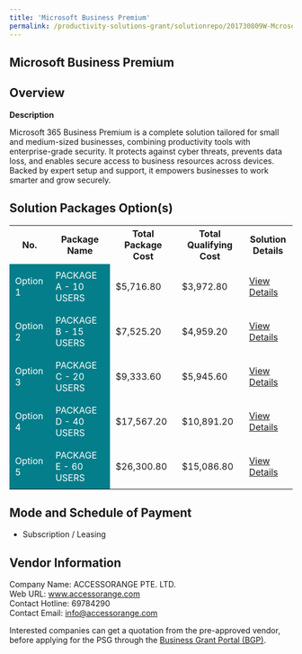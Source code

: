 ```yaml
---
title: 'Microsoft Business Premium'
permalink: /productivity-solutions-grant/solutionrepo/201730809W-Mcrosoft-Busnss-Prmum-G
---
```


## Microsoft Business Premium

## Overview

**Description**

Microsoft 365 Business Premium is a complete solution tailored for small and medium-sized businesses, combining productivity tools with enterprise-grade security. It protects against cyber threats, prevents data loss, and enables secure access to business resources across devices. Backed by expert setup and support, it empowers businesses to work smarter and grow securely.

## Solution Packages Option(s)

<table>
<tr>
<th><b>No.</b></th>
<th><b>Package Name</b></th>
<th><b>Total Package Cost</b></th>
<th><b>Total Qualifying Cost</b></th>
<th><b>Solution Details</b></th>
</tr>
<tr>
<td style='padding: 10px; background-color: #037E8A; color: #FFFFFF;'>Option 1</td>
<td style='padding: 10px; background-color: #037E8A; color: #FFFFFF;'>PACKAGE A - 10 USERS</td>
<td style='padding: 10px;'>$5,716.80</td>
<td style='padding: 10px;'>$3,972.80</td>
<td style='padding: 10px;'><a href='/psg/201730809W_20240216_30012025_Desensitised_Annex3_Part1.pdf' target='_blank'>View Details</a></td>
</tr>
<tr>
<td style='padding: 10px; background-color: #037E8A; color: #FFFFFF;'>Option 2</td>
<td style='padding: 10px; background-color: #037E8A; color: #FFFFFF;'>PACKAGE B - 15 USERS</td>
<td style='padding: 10px;'>$7,525.20</td>
<td style='padding: 10px;'>$4,959.20</td>
<td style='padding: 10px;'><a href='/psg/201730809W_20240216_30012025_Desensitised_Annex3_Part2.pdf' target='_blank'>View Details</a></td>
</tr>
<tr>
<td style='padding: 10px; background-color: #037E8A; color: #FFFFFF;'>Option 3</td>
<td style='padding: 10px; background-color: #037E8A; color: #FFFFFF;'>PACKAGE C - 20 USERS</td>
<td style='padding: 10px;'>$9,333.60</td>
<td style='padding: 10px;'>$5,945.60</td>
<td style='padding: 10px;'><a href='/psg/201730809W_20240216_30012025_Desensitised_Annex3_Part3.pdf' target='_blank'>View Details</a></td>
</tr>
<tr>
<td style='padding: 10px; background-color: #037E8A; color: #FFFFFF;'>Option 4</td>
<td style='padding: 10px; background-color: #037E8A; color: #FFFFFF;'>PACKAGE D - 40 USERS</td>
<td style='padding: 10px;'>$17,567.20</td>
<td style='padding: 10px;'>$10,891.20</td>
<td style='padding: 10px;'><a href='/psg/201730809W_20240216_30012025_Desensitised_Annex3_Part4.pdf' target='_blank'>View Details</a></td>
</tr>
<tr>
<td style='padding: 10px; background-color: #037E8A; color: #FFFFFF;'>Option 5</td>
<td style='padding: 10px; background-color: #037E8A; color: #FFFFFF;'>PACKAGE E - 60 USERS</td>
<td style='padding: 10px;'>$26,300.80</td>
<td style='padding: 10px;'>$15,086.80</td>
<td style='padding: 10px;'><a href='/psg/201730809W_20240216_30012025_Desensitised_Annex3_Part5.pdf' target='_blank'>View Details</a></td>
</tr>
</table>

## Mode and Schedule of Payment

 - Subscription / Leasing

## Vendor Information

 Company Name: ACCESSORANGE PTE. LTD.<br>Web URL: www.accessorange.com <br>Contact Hotline: 69784290 <br>Contact Email: info@accessorange.com <br>

Interested companies can get a quotation from the pre-approved vendor, before applying for the PSG through the <a href='https://www.businessgrants.gov.sg/' target='_blank' rel='noopener'>Business Grant Portal (BGP)</a>.

<script src="/jquery/resize-tables.js"></script>
